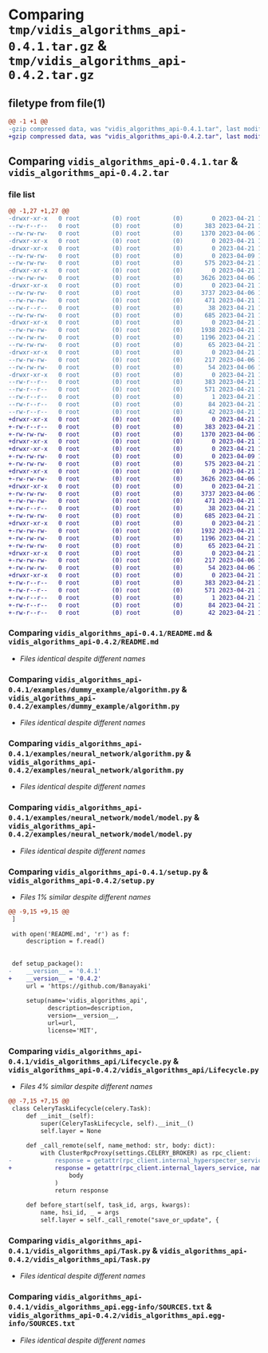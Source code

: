 # Comparing `tmp/vidis_algorithms_api-0.4.1.tar.gz` & `tmp/vidis_algorithms_api-0.4.2.tar.gz`

## filetype from file(1)

```diff
@@ -1 +1 @@
-gzip compressed data, was "vidis_algorithms_api-0.4.1.tar", last modified: Fri Apr 21 10:47:22 2023, max compression
+gzip compressed data, was "vidis_algorithms_api-0.4.2.tar", last modified: Fri Apr 21 11:16:15 2023, max compression
```

## Comparing `vidis_algorithms_api-0.4.1.tar` & `vidis_algorithms_api-0.4.2.tar`

### file list

```diff
@@ -1,27 +1,27 @@
-drwxr-xr-x   0 root         (0) root         (0)        0 2023-04-21 10:47:22.923940 vidis_algorithms_api-0.4.1/
--rw-r--r--   0 root         (0) root         (0)      383 2023-04-21 10:47:22.923940 vidis_algorithms_api-0.4.1/PKG-INFO
--rw-rw-rw-   0 root         (0) root         (0)     1370 2023-04-06 10:48:38.000000 vidis_algorithms_api-0.4.1/README.md
-drwxr-xr-x   0 root         (0) root         (0)        0 2023-04-21 10:47:22.919940 vidis_algorithms_api-0.4.1/examples/
-drwxr-xr-x   0 root         (0) root         (0)        0 2023-04-21 10:47:22.919940 vidis_algorithms_api-0.4.1/examples/dummy_example/
--rw-rw-rw-   0 root         (0) root         (0)        0 2023-04-09 12:49:15.000000 vidis_algorithms_api-0.4.1/examples/dummy_example/__init__.py
--rw-rw-rw-   0 root         (0) root         (0)      575 2023-04-21 10:13:42.000000 vidis_algorithms_api-0.4.1/examples/dummy_example/algorithm.py
-drwxr-xr-x   0 root         (0) root         (0)        0 2023-04-21 10:47:22.919940 vidis_algorithms_api-0.4.1/examples/neural_network/
--rw-rw-rw-   0 root         (0) root         (0)     3626 2023-04-06 10:48:38.000000 vidis_algorithms_api-0.4.1/examples/neural_network/algorithm.py
-drwxr-xr-x   0 root         (0) root         (0)        0 2023-04-21 10:47:22.919940 vidis_algorithms_api-0.4.1/examples/neural_network/model/
--rw-rw-rw-   0 root         (0) root         (0)     3737 2023-04-06 10:48:38.000000 vidis_algorithms_api-0.4.1/examples/neural_network/model/model.py
--rw-rw-rw-   0 root         (0) root         (0)      471 2023-04-21 10:47:04.000000 vidis_algorithms_api-0.4.1/pyproject.toml
--rw-r--r--   0 root         (0) root         (0)       38 2023-04-21 10:47:22.923940 vidis_algorithms_api-0.4.1/setup.cfg
--rw-rw-rw-   0 root         (0) root         (0)      685 2023-04-21 10:47:04.000000 vidis_algorithms_api-0.4.1/setup.py
-drwxr-xr-x   0 root         (0) root         (0)        0 2023-04-21 10:47:22.919940 vidis_algorithms_api-0.4.1/vidis_algorithms_api/
--rw-rw-rw-   0 root         (0) root         (0)     1938 2023-04-21 10:47:04.000000 vidis_algorithms_api-0.4.1/vidis_algorithms_api/Lifecycle.py
--rw-rw-rw-   0 root         (0) root         (0)     1196 2023-04-21 10:13:42.000000 vidis_algorithms_api-0.4.1/vidis_algorithms_api/Task.py
--rw-rw-rw-   0 root         (0) root         (0)       65 2023-04-21 10:13:42.000000 vidis_algorithms_api-0.4.1/vidis_algorithms_api/__init__.py
-drwxr-xr-x   0 root         (0) root         (0)        0 2023-04-21 10:47:22.923940 vidis_algorithms_api-0.4.1/vidis_algorithms_api/core/
--rw-rw-rw-   0 root         (0) root         (0)      217 2023-04-06 10:48:38.000000 vidis_algorithms_api-0.4.1/vidis_algorithms_api/core/Settings.py
--rw-rw-rw-   0 root         (0) root         (0)       54 2023-04-06 10:48:38.000000 vidis_algorithms_api-0.4.1/vidis_algorithms_api/core/__init__.py
-drwxr-xr-x   0 root         (0) root         (0)        0 2023-04-21 10:47:22.923940 vidis_algorithms_api-0.4.1/vidis_algorithms_api.egg-info/
--rw-r--r--   0 root         (0) root         (0)      383 2023-04-21 10:47:22.000000 vidis_algorithms_api-0.4.1/vidis_algorithms_api.egg-info/PKG-INFO
--rw-r--r--   0 root         (0) root         (0)      571 2023-04-21 10:47:22.000000 vidis_algorithms_api-0.4.1/vidis_algorithms_api.egg-info/SOURCES.txt
--rw-r--r--   0 root         (0) root         (0)        1 2023-04-21 10:47:22.000000 vidis_algorithms_api-0.4.1/vidis_algorithms_api.egg-info/dependency_links.txt
--rw-r--r--   0 root         (0) root         (0)       84 2023-04-21 10:47:22.000000 vidis_algorithms_api-0.4.1/vidis_algorithms_api.egg-info/requires.txt
--rw-r--r--   0 root         (0) root         (0)       42 2023-04-21 10:47:22.000000 vidis_algorithms_api-0.4.1/vidis_algorithms_api.egg-info/top_level.txt
+drwxr-xr-x   0 root         (0) root         (0)        0 2023-04-21 11:16:15.799934 vidis_algorithms_api-0.4.2/
+-rw-r--r--   0 root         (0) root         (0)      383 2023-04-21 11:16:15.799934 vidis_algorithms_api-0.4.2/PKG-INFO
+-rw-rw-rw-   0 root         (0) root         (0)     1370 2023-04-06 10:48:38.000000 vidis_algorithms_api-0.4.2/README.md
+drwxr-xr-x   0 root         (0) root         (0)        0 2023-04-21 11:16:15.799934 vidis_algorithms_api-0.4.2/examples/
+drwxr-xr-x   0 root         (0) root         (0)        0 2023-04-21 11:16:15.799934 vidis_algorithms_api-0.4.2/examples/dummy_example/
+-rw-rw-rw-   0 root         (0) root         (0)        0 2023-04-09 12:49:15.000000 vidis_algorithms_api-0.4.2/examples/dummy_example/__init__.py
+-rw-rw-rw-   0 root         (0) root         (0)      575 2023-04-21 10:13:42.000000 vidis_algorithms_api-0.4.2/examples/dummy_example/algorithm.py
+drwxr-xr-x   0 root         (0) root         (0)        0 2023-04-21 11:16:15.799934 vidis_algorithms_api-0.4.2/examples/neural_network/
+-rw-rw-rw-   0 root         (0) root         (0)     3626 2023-04-06 10:48:38.000000 vidis_algorithms_api-0.4.2/examples/neural_network/algorithm.py
+drwxr-xr-x   0 root         (0) root         (0)        0 2023-04-21 11:16:15.799934 vidis_algorithms_api-0.4.2/examples/neural_network/model/
+-rw-rw-rw-   0 root         (0) root         (0)     3737 2023-04-06 10:48:38.000000 vidis_algorithms_api-0.4.2/examples/neural_network/model/model.py
+-rw-rw-rw-   0 root         (0) root         (0)      471 2023-04-21 11:15:56.000000 vidis_algorithms_api-0.4.2/pyproject.toml
+-rw-r--r--   0 root         (0) root         (0)       38 2023-04-21 11:16:15.799934 vidis_algorithms_api-0.4.2/setup.cfg
+-rw-rw-rw-   0 root         (0) root         (0)      685 2023-04-21 11:15:56.000000 vidis_algorithms_api-0.4.2/setup.py
+drwxr-xr-x   0 root         (0) root         (0)        0 2023-04-21 11:16:15.799934 vidis_algorithms_api-0.4.2/vidis_algorithms_api/
+-rw-rw-rw-   0 root         (0) root         (0)     1932 2023-04-21 11:15:56.000000 vidis_algorithms_api-0.4.2/vidis_algorithms_api/Lifecycle.py
+-rw-rw-rw-   0 root         (0) root         (0)     1196 2023-04-21 10:13:42.000000 vidis_algorithms_api-0.4.2/vidis_algorithms_api/Task.py
+-rw-rw-rw-   0 root         (0) root         (0)       65 2023-04-21 10:13:42.000000 vidis_algorithms_api-0.4.2/vidis_algorithms_api/__init__.py
+drwxr-xr-x   0 root         (0) root         (0)        0 2023-04-21 11:16:15.799934 vidis_algorithms_api-0.4.2/vidis_algorithms_api/core/
+-rw-rw-rw-   0 root         (0) root         (0)      217 2023-04-06 10:48:38.000000 vidis_algorithms_api-0.4.2/vidis_algorithms_api/core/Settings.py
+-rw-rw-rw-   0 root         (0) root         (0)       54 2023-04-06 10:48:38.000000 vidis_algorithms_api-0.4.2/vidis_algorithms_api/core/__init__.py
+drwxr-xr-x   0 root         (0) root         (0)        0 2023-04-21 11:16:15.799934 vidis_algorithms_api-0.4.2/vidis_algorithms_api.egg-info/
+-rw-r--r--   0 root         (0) root         (0)      383 2023-04-21 11:16:15.000000 vidis_algorithms_api-0.4.2/vidis_algorithms_api.egg-info/PKG-INFO
+-rw-r--r--   0 root         (0) root         (0)      571 2023-04-21 11:16:15.000000 vidis_algorithms_api-0.4.2/vidis_algorithms_api.egg-info/SOURCES.txt
+-rw-r--r--   0 root         (0) root         (0)        1 2023-04-21 11:16:15.000000 vidis_algorithms_api-0.4.2/vidis_algorithms_api.egg-info/dependency_links.txt
+-rw-r--r--   0 root         (0) root         (0)       84 2023-04-21 11:16:15.000000 vidis_algorithms_api-0.4.2/vidis_algorithms_api.egg-info/requires.txt
+-rw-r--r--   0 root         (0) root         (0)       42 2023-04-21 11:16:15.000000 vidis_algorithms_api-0.4.2/vidis_algorithms_api.egg-info/top_level.txt
```

### Comparing `vidis_algorithms_api-0.4.1/README.md` & `vidis_algorithms_api-0.4.2/README.md`

 * *Files identical despite different names*

### Comparing `vidis_algorithms_api-0.4.1/examples/dummy_example/algorithm.py` & `vidis_algorithms_api-0.4.2/examples/dummy_example/algorithm.py`

 * *Files identical despite different names*

### Comparing `vidis_algorithms_api-0.4.1/examples/neural_network/algorithm.py` & `vidis_algorithms_api-0.4.2/examples/neural_network/algorithm.py`

 * *Files identical despite different names*

### Comparing `vidis_algorithms_api-0.4.1/examples/neural_network/model/model.py` & `vidis_algorithms_api-0.4.2/examples/neural_network/model/model.py`

 * *Files identical despite different names*

### Comparing `vidis_algorithms_api-0.4.1/setup.py` & `vidis_algorithms_api-0.4.2/setup.py`

 * *Files 1% similar despite different names*

```diff
@@ -9,15 +9,15 @@
 ]
 
 with open('README.md', 'r') as f:
     description = f.read()
 
 
 def setup_package():
-    __version__ = '0.4.1'
+    __version__ = '0.4.2'
     url = 'https://github.com/Banayaki'
 
     setup(name='vidis_algorithms_api',
           description=description,
           version=__version__,
           url=url,
           license='MIT',
```

### Comparing `vidis_algorithms_api-0.4.1/vidis_algorithms_api/Lifecycle.py` & `vidis_algorithms_api-0.4.2/vidis_algorithms_api/Lifecycle.py`

 * *Files 4% similar despite different names*

```diff
@@ -7,15 +7,15 @@
 class CeleryTaskLifecycle(celery.Task):
     def __init__(self):
         super(CeleryTaskLifecycle, self).__init__()
         self.layer = None
         
     def _call_remote(self, name_method: str, body: dict):
         with ClusterRpcProxy(settings.CELERY_BROKER) as rpc_client:
-            response = getattr(rpc_client.internal_hyperspecter_service, name_method)(
+            response = getattr(rpc_client.internal_layers_service, name_method)(
                 body
             )
             return response
         
     def before_start(self, task_id, args, kwargs):
         name, hsi_id, _ = args
         self.layer = self._call_remote("save_or_update", {
```

### Comparing `vidis_algorithms_api-0.4.1/vidis_algorithms_api/Task.py` & `vidis_algorithms_api-0.4.2/vidis_algorithms_api/Task.py`

 * *Files identical despite different names*

### Comparing `vidis_algorithms_api-0.4.1/vidis_algorithms_api.egg-info/SOURCES.txt` & `vidis_algorithms_api-0.4.2/vidis_algorithms_api.egg-info/SOURCES.txt`

 * *Files identical despite different names*

